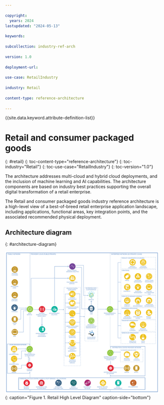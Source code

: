 ```yaml
---

copyright:
  years: 2024
lastupdated: "2024-05-13"

keywords: 

subcollection: industry-ref-arch

version: 1.0

deployment-url: 

use-case: RetailIndustry

industry: Retail

content-type: reference-architecture

---
```


{{site.data.keyword.attribute-definition-list}}

# Retail and consumer packaged goods
{: #retail}
{: toc-content-type="reference-architecture"}
{: toc-industry="Retail"}
{: toc-use-case="RetailIndustry"}
{: toc-version="1.0"}

The architecture addresses multi-cloud and hybrid cloud deployments, and the inclusion of machine learning and AI capabilities. The architecture components are based on industry best practices supporting the overall digital transformation of a retail enterprise.

The Retail and consumer packaged goods industry reference architecture is a high-level view of a best-of-breed retail enterprise application landscape, including applications, functional areas, key integration points, and the associated recommended physical deployment.


## Architecture diagram
{: #architecture-diagram}

![High Level Diagram.](../images/retail-ref-architecture.svg "Retail High Level Diagram"){: caption="Figure 1. Retail High Level Diagram" caption-side="bottom"}

